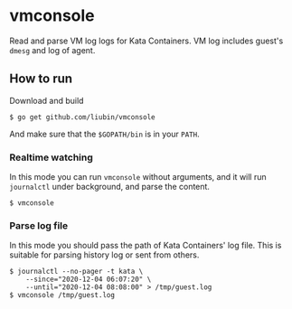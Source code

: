 # vmconsole

Read and parse VM log logs for Kata Containers. VM log includes guest's `dmesg` and log of agent.

## How to run


Download and build

```
$ go get github.com/liubin/vmconsole
```

And make sure that the `$GOPATH/bin` is in your `PATH`.

### Realtime watching

In this mode you can run `vmconsole` without arguments, and it will run `journalctl` under background, and parse the content.

```
$ vmconsole
```

### Parse log file

In this mode you should pass the path of Kata Containers' log file. This is suitable for parsing history log or sent from others.

```
$ journalctl --no-pager -t kata \
    --since="2020-12-04 06:07:20" \
    --until="2020-12-04 08:08:00" > /tmp/guest.log
$ vmconsole /tmp/guest.log
```

